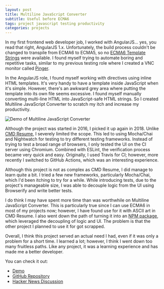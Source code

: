 ```yaml
---
layout: post
title: Multiline JavaScript Converter
subtitle: Useful before ECMA6
tags: project javascript testing productivity
categories: projects
---
```



In my first frontend web developer job, I worked with AngularJS... yes, you read that right, AngularJS 1.x. Unfortunately, the build process couldn't be changed to transpile from ECMA6 to ECMA5, so no [ECMA6 Template Strings](https://developer.mozilla.org/en-US/docs/Web/JavaScript/Reference/Template_literals) were available. I found myself trying to automate boring and repetitive tasks, similar to my previous testing role where I created a VNC monitor called [Pinger](https://github.com/bbody-old/Pinger).

<script src="https://gist.github.com/bbody/edd58cdf424b184fd264d477c1fdcbeb.js"></script>

In the AngularJS role, I found myself working with directives using inline HTML templates. It's very handy to have a template inside JavaScript when it's simple. However, there's an awkward grey area where putting the template into its own file seems excessive. I found myself manually converting multi-line HTML into JavaScript-safe HTML strings. So I created Multiline JavaScript Converter to scratch my itch and increase my productivity.

<p class="center">
    <img src="https://raw.githubusercontent.com/bbody/MultilineJavaScriptConverter/master/screenshots/demo.gif" alt="Demo of Multiline JavaScript Converter" />
</p>

Although the project was started in 2016, I picked it up again in 2018. Unlike [CMD Resume](https://github.com/bbody/CMD-Resume/), I severely limited the scope. This led to using Mocha/Chai and Nightwatch for testing to try different testing frameworks. Instead of trying to test a broad range of browsers, I only tested the UI on the CI server using Chromium. Combined with ESLint, the verification process became very quick and easy. Originally, I used Travis for CI; however, more recently I switched to GitHub Actions, which was an interesting experience.

Although this project is not as complex as CMD Resume, I did manage to learn quite a bit. I tried a few new frameworks, particularly Mocha/Chai, which I'd been itching to try for a while. While introducing tests, due to the project's manageable size, I was able to decouple logic from the UI using Browserify and write better tests.

I do think I may have spent more time than was worthwhile on Multiline JavaScript Converter. This is particularly true since I can use ECMA6 in most of my projects now; however, I have found use for it with ASCII art in CMD Resume. I also went down the path of turning it into an [NPM package](https://www.npmjs.com/package/multilinejavascriptconverter), which leveraged the decoupling of logic and UI. The problem is that the other project I planned to use it for got scrapped.

Overall, I think this project served an actual need I had, even if it was only a problem for a short time. I learned a lot; however, I think I went down too many fruitless paths. Like any project, it was a learning experience and has made me a better developer.

You can check it out:
- [Demo](https://jsstringconverter.bbody.io/)
- [GitHub Repository](https://github.com/bbody/MultilineJavaScriptConverter)
- [Hacker News Discussion](https://news.ycombinator.com/item?id=21480346)